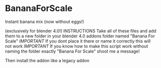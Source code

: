# BananaForScale
Instant banana mix (now without eggs!)

(exclusively for blender 4.0!)
INSTRUCTIONS 
Take all of these files and add them to a new folder in your blender 4.0 addons folder named "Banana For Scale"
*IMPORTANT* If you dont place it there or name it correctly this will not work
*IMPORTANT* If you know how to make this script work without naming the folder exactly "Banana For Scale" shoot me a message!

Then install the addon like a legacy addon

